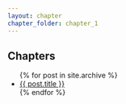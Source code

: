 ```yaml
---
layout: chapter
chapter_folder: chapter_1
---
```


## Chapters

<ul>
  {% for post in site.archive %}
    <li>
      <a href="{{ post.url }}">{{ post.title }}</a>
    </li>
  {% endfor %}
</ul>